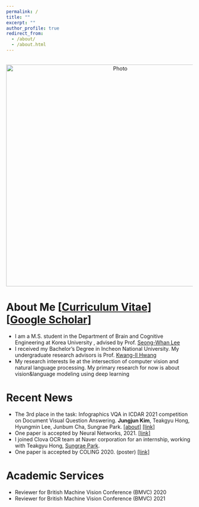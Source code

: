 ```yaml
---
permalink: /
title: ""
excerpt: ""
author_profile: true
redirect_from: 
  - /about/
  - /about.html
---
```



<p align="center">
  <img src="https://MonsKim999.github.io/images/profile2.jpg?raw=true" alt="Photo" style="width: 600px;"/> 
</p>


# About Me [[Curriculum Vitae](https://monskim999.github.io//files/CV__Jung_Jun_Kim.pdf)] [[Google Scholar](https://scholar.google.com/citations?user=LiY2qccAAAAJ&hl=ko)]
* I am a M.S. student in the Department of Brain and Cognitive Engineering at Korea University , advised by Prof. [Seong-Whan Lee](http://pr.korea.ac.kr/sub2_1.php?code=LSW)
* I received my Bachelor’s Degree in Incheon National University. My undergraduate research advisors is Prof. [Kwang-Il Hwang](https://sites.google.com/site/brightdayian/)
* My research interests lie at the intersection of computer vision and natural language processing. My primary research for now is about vision&language modeling using deep learning

# Recent News
* The 3rd place in the task: Infographics VQA in ICDAR 2021 competition on Document Visual Question Answering. **Jungjun Kim**, Teakgyu Hong, Hyungmin Lee, Junbum Cha, Sungrae Park. [[about]](https://rrc.cvc.uab.es/?ch=17&com=introduction) [[link]](https://rrc.cvc.uab.es/?ch=17&com=evaluation&task=3)
* One paper is accepted by Neural Networks, 2021. [[link]](https://monskim999.github.io//files/NN_paper.pdf)
* I joined Clova OCR team at Naver corporation for an internship, working with Teakgyu Hong, [Sungrae Park](https://scholar.google.co.kr/citations?user=bMxlLWQAAAAJ&hl=ko).
* One paper is accepted by COLING 2020. (poster) [[link]](https://www.aclweb.org/anthology/2020.coling-main.177.pdf)


# Academic Services
* Reviewer for British Machine Vision Conference (BMVC) 2020
* Reviewer for British Machine Vision Conference (BMVC) 2021
